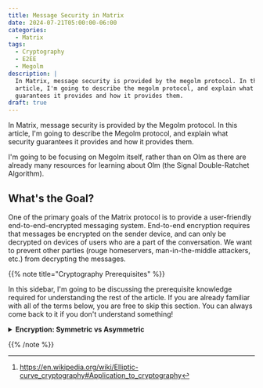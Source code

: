 ```yaml
---
title: Message Security in Matrix
date: 2024-07-21T05:00:00-06:00
categories:
  - Matrix
tags:
  - Cryptography
  - E2EE
  - Megolm
description: |
  In Matrix, message security is provided by the megolm protocol. In this
  article, I'm going to describe the megolm protocol, and explain what security
  guarantees it provides and how it provides them.
draft: true
---
```


In Matrix, message security is provided by the Megolm protocol. In this article,
I'm going to describe the Megolm protocol, and explain what security guarantees
it provides and how it provides them.

I'm going to be focusing on Megolm itself, rather than on Olm as there are
already many resources for learning about Olm (the Signal Double-Ratchet
Algorithm).

## What's the Goal?

One of the primary goals of the Matrix protocol is to provide a user-friendly
end-to-end-encrypted messaging system. End-to-end encryption requires that
messages be encrypted on the sender device, and can only be decrypted on devices
of users who are a part of the conversation. We want to prevent other parties
(rouge homeservers, man-in-the-middle attackers, etc.) from decrypting the
messages.

{{% note title="Cryptography Prerequisites" %}}

In this sidebar, I'm going to be discussing the prerequisite knowledge required
for understanding the rest of the article. If you are already familiar with all
of the terms below, you are free to skip this section. You can always come back
to it if you don't understand something!

<details>
<summary><b>Encryption: Symmetric vs Asymmetric</b></summary>

There are two main categories of encryption schemes: **symmetric** and **asymmetric**.

In a symmetric encryption scheme, both the encryptor and the decryptor share the
same key, and that key is used in both the encryption and decryption of the
message.

In an asymmetric encryption scheme, the encryptor needs the public key, and the
decryptor needs the private key. The encryptor encrypts the message with the
public key, and the private key is required to decrypt the message.

You can spread around the public key to lots of parties, and then they can send
encrypted messages to you, but you are the only one who can decrypt any messages
encrypted to you. Critically, an attacker having your public key does not allow
them to decrypt your messages.

Asymmetric encryption already seems better, but there's a couple catches:

1. **It's slow!** Many systems end up using asymmetric encryption to exchange
   and agree upon a symmetric key, and then use the symmetric key for
   communication.
2. **Current well-established asymmetric cryptosystems are not
   quantum-resistant.** Many symmetric encryption schemes (AES-256 for example)
   are considered to be quantum-resistant.

At its core, a public-key cryptosystem needs a one-way function which takes data
and mutates it in such a way that retrieving the initial data is (a) extremely
difficult to do by brute-force-searching the range of possible values and (b)
easy to do if you know an additional piece of information about the mutation.

There are two types of classical public key cryptosystems which each derive
their difficulty from different problems:

- **RSA (Rivest–Shamir–Adleman)** systems base their complexity on the
  difficulty of factoring prime numbers.
- **Elliptic Curve** systems are based on the assumption that "finding the
  discrete logarithm of a random elliptic curve element with respect to a
  publicly known base point is infeasible" [^1].

  Understanding elliptic-curve cryptography requires deep knowledge of abstract
  algebra which I am totally unqualified to discuss. Practically, all you need
  to know is that there's some squiggly curves which have special properties
  which make things difficult to compute backwards without knowing an additional
  reference point.



[^1]: https://en.wikipedia.org/wiki/Elliptic-curve_cryptography#Application_to_cryptography

</details>

{{% /note %}}
